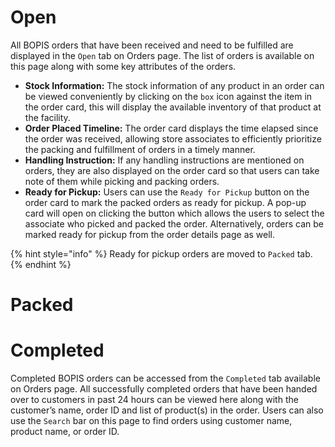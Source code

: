 # Open 

All BOPIS orders that have been received and need to be fulfilled are displayed in the `Open` tab on Orders page. The list of orders is available on this page along with some key attributes of the orders. 

* **Stock Information:** The stock information of any product in an order can be viewed conveniently by clicking on the `box` icon against the item in the order card, this will display the available inventory of that product at the facility. 
* **Order Placed Timeline:** The order card displays the time elapsed since the order was received, allowing store associates to efficiently prioritize the packing and fulfillment of orders in a timely manner.
* **Handling Instruction:** If any handling instructions are mentioned on orders, they are also displayed on the order card so that users can take note of them while picking and packing orders. 
* **Ready for Pickup:** Users can use the `Ready for Pickup` button on the order card to mark the packed orders as ready for pickup. A pop-up card will open on clicking the button which allows the users to select the associate who picked and packed the order. Alternatively, orders can be marked ready for pickup from the order details page as well. 

{% hint style="info" %} Ready for pickup orders are moved to `Packed` tab. {% endhint %}

# Packed 



# Completed 

Completed BOPIS orders can be accessed from the `Completed` tab available on Orders page. All successfully completed orders that have been handed over to customers in past 24 hours can be viewed here along with the customer’s name, order ID and list of product(s) in the order. Users can also use the `Search` bar on this page to find orders using customer name, product name, or order ID.

